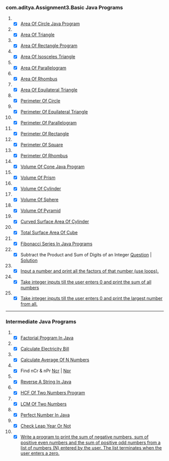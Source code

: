 ### com.aditya.Assignment3.Basic Java Programs

1. - [x] [Area Of Circle Java Program](./Basic/Circle.java)
2. - [x] [Area Of Triangle](./Basic/Triangle.java)
3. - [x] [Area Of Rectangle Program](./Basic/Rectangle.java)
4. - [x] [Area Of Isosceles Triangle](./Basic/Triangle.java)
5. - [x] [Area Of Parallelogram](./Basic/Rectangle.java)
6. - [x] [Area Of Rhombus](./Basic/Rectangle.java)
7. - [x] [Area Of Equilateral Triangle](./Basic/Triangle.java)
8. - [x] [Perimeter Of Circle](./Basic/Circle.java)
9. - [x] [Perimeter Of Equilateral Triangle](./Basic/Triangle.java)
10. - [x] [Perimeter Of Parallelogram](./Basic/Rectangle.java)
11. - [x] [Perimeter Of Rectangle](./Basic/Rectangle.java)
12. - [x] [Perimeter Of Square](./Basic/Rectangle.java)
13. - [x] [Perimeter Of Rhombus](./Basic/Rectangle.java)
14. - [x] [Volume Of Cone Java Program](./Basic/Cone.java)
15. - [x] [Volume Of Prism](./Basic/Prism.java)
16. - [x] [Volume Of Cylinder](./Basic/Cylinder.java)
17. - [x] [Volume Of Sphere](./Basic/Sphere.java)
18. - [x] [Volume Of Pyramid](./Basic/Prism.java)
19. - [x] [Curved Surface Area Of Cylinder](./Basic/Cylinder.java)
20. - [x] [Total Surface Area Of Cube](./Basic/Cuboid.java)
21. - [x] [Fibonacci Series In Java Programs](./Basic/fibonacciSeries.java)
22. - [x] Subtract the Product and Sum of Digits of an Integer
[Question](https://leetcode.com/problems/subtract-the-product-and-sum-of-digits-of-an-integer/) | [Solution](./Basic/leetcode1281.java)
23. - [x] [Input a number and print all the factors of that number (use loops).](./Basic/factors.java)
24. - [x] [Take integer inputs till the user enters 0 and print the sum of all numbers](./Basic/sumTill0.java)
25. - [x] [Take integer inputs till the user enters 0 and print the largest number from all.](./Basic/maxTill0.java)

---
### Intermediate Java Programs

1. - [x] [Factorial Program In Java](./Intermediate/Factorial.java)
2. - [x] [Calculate Electricity Bill](./Intermediate/Electricity.java)
3. - [x] [Calculate Average Of N Numbers](./Intermediate/AverageOfNnumbers.java)
4. - [x] Find nCr & nPr [Ncr](./Intermediate/NCR.java) | [Npr](./Intermediate/NPR.java)
5. - [x] [Reverse A String In Java](./Intermediate/ReverseString.java)
6. - [x] [HCF Of Two Numbers Program](./Intermediate/HCFofNumbers.java)
7. - [x] [LCM Of Two Numbers](./Intermediate/LCMofNumbers.java)
8. - [x] [Perfect Number In Java](./Intermediate/PerfectNumber.java)
9. - [x] [Check Leap Year Or Not](./Intermediate/LeapYear.java)
10. - [x] [Write a program to print the sum of negative numbers, sum of positive even numbers and the sum of positive odd numbers from a list of numbers (N) entered by the user. The list terminates when the user enters a zero.](./PositiveNegativeNumbers.java/)